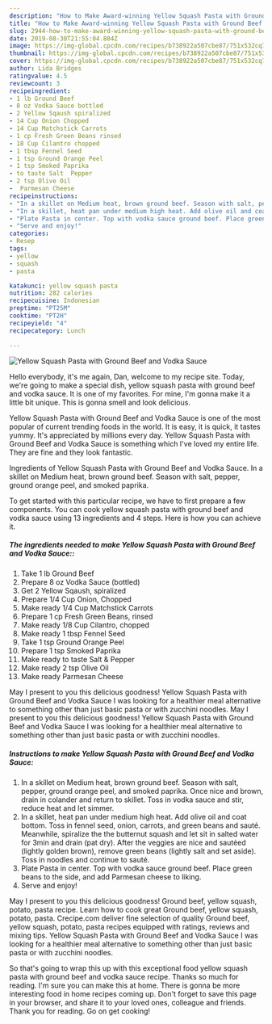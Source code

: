 ```yaml
---
description: "How to Make Award-winning Yellow Squash Pasta with Ground Beef and Vodka Sauce"
title: "How to Make Award-winning Yellow Squash Pasta with Ground Beef and Vodka Sauce"
slug: 2944-how-to-make-award-winning-yellow-squash-pasta-with-ground-beef-and-vodka-sauce
date: 2019-08-30T21:55:04.884Z
image: https://img-global.cpcdn.com/recipes/b738922a507cbe87/751x532cq70/yellow-squash-pasta-with-ground-beef-and-vodka-sauce-recipe-main-photo.jpg
thumbnail: https://img-global.cpcdn.com/recipes/b738922a507cbe87/751x532cq70/yellow-squash-pasta-with-ground-beef-and-vodka-sauce-recipe-main-photo.jpg
cover: https://img-global.cpcdn.com/recipes/b738922a507cbe87/751x532cq70/yellow-squash-pasta-with-ground-beef-and-vodka-sauce-recipe-main-photo.jpg
author: Lida Bridges
ratingvalue: 4.5
reviewcount: 3
recipeingredient:
- 1 lb Ground Beef
- 8 oz Vodka Sauce bottled
- 2 Yellow Sqaush spiralized
- 14 Cup Onion Chopped
- 14 Cup Matchstick Carrots
- 1 cp Fresh Green Beans rinsed
- 18 Cup Cilantro chopped
- 1 tbsp Fennel Seed
- 1 tsp Ground Orange Peel
- 1 tsp Smoked Paprika
- to taste Salt  Pepper
- 2 tsp Olive Oil
-  Parmesan Cheese
recipeinstructions:
- "In a skillet on Medium heat, brown ground beef. Season with salt, pepper, ground orange peel, and smoked paprika. Once nice and brown, drain in colander and return to skillet. Toss in vodka sauce and stir, reduce heat and let simmer."
- "In a skillet, heat pan under medium high heat. Add olive oil and coat bottom. Toss in fennel seed, onion, carrots, and green beans and sauté. Meanwhile, spiralize the the butternut squash and let sit in salted water for 3min and drain (pat dry). After the veggies are nice and sautéed (lightly golden brown), remove green beans (lightly salt and set aside). Toss in noodles and continue to sauté."
- "Plate Pasta in center. Top with vodka sauce ground beef. Place green beans to the side, and add Parmesan cheese to liking."
- "Serve and enjoy!"
categories:
- Resep
tags:
- yellow
- squash
- pasta

katakunci: yellow squash pasta
nutrition: 282 calories
recipecuisine: Indonesian
preptime: "PT25M"
cooktime: "PT2H"
recipeyield: "4"
recipecategory: Lunch

---
```



![Yellow Squash Pasta with Ground Beef and Vodka Sauce](https://img-global.cpcdn.com/recipes/b738922a507cbe87/751x532cq70/yellow-squash-pasta-with-ground-beef-and-vodka-sauce-recipe-main-photo.jpg)

Hello everybody, it's me again, Dan, welcome to my recipe site. Today, we're going to make a special dish, yellow squash pasta with ground beef and vodka sauce. It is one of my favorites. For mine, I'm gonna make it a little bit unique. This is gonna smell and look delicious.

Yellow Squash Pasta with Ground Beef and Vodka Sauce is one of the most popular of current trending foods in the world. It is easy, it is quick, it tastes yummy. It's appreciated by millions every day. Yellow Squash Pasta with Ground Beef and Vodka Sauce is something which I've loved my entire life. They are fine and they look fantastic.

Ingredients of Yellow Squash Pasta with Ground Beef and Vodka Sauce. In a skillet on Medium heat, brown ground beef. Season with salt, pepper, ground orange peel, and smoked paprika.


To get started with this particular recipe, we have to first prepare a few components. You can cook yellow squash pasta with ground beef and vodka sauce using 13 ingredients and 4 steps. Here is how you can achieve it.

##### The ingredients needed to make Yellow Squash Pasta with Ground Beef and Vodka Sauce::

1. Take 1 lb Ground Beef
1. Prepare 8 oz Vodka Sauce (bottled)
1. Get 2 Yellow Sqaush, spiralized
1. Prepare 1/4 Cup Onion, Chopped
1. Make ready 1/4 Cup Matchstick Carrots
1. Prepare 1 cp Fresh Green Beans, rinsed
1. Make ready 1/8 Cup Cilantro, chopped
1. Make ready 1 tbsp Fennel Seed
1. Take 1 tsp Ground Orange Peel
1. Prepare 1 tsp Smoked Paprika
1. Make ready to taste Salt &amp; Pepper
1. Make ready 2 tsp Olive Oil
1. Make ready  Parmesan Cheese


May I present to you this delicious goodness! Yellow Squash Pasta with Ground Beef and Vodka Sauce I was looking for a healthier meal alternative to something other than just basic pasta or with zucchini noodles. May I present to you this delicious goodness! Yellow Squash Pasta with Ground Beef and Vodka Sauce I was looking for a healthier meal alternative to something other than just basic pasta or with zucchini noodles. 

##### Instructions to make Yellow Squash Pasta with Ground Beef and Vodka Sauce:

1. In a skillet on Medium heat, brown ground beef. Season with salt, pepper, ground orange peel, and smoked paprika. Once nice and brown, drain in colander and return to skillet. Toss in vodka sauce and stir, reduce heat and let simmer.
1. In a skillet, heat pan under medium high heat. Add olive oil and coat bottom. Toss in fennel seed, onion, carrots, and green beans and sauté. Meanwhile, spiralize the the butternut squash and let sit in salted water for 3min and drain (pat dry). After the veggies are nice and sautéed (lightly golden brown), remove green beans (lightly salt and set aside). Toss in noodles and continue to sauté.
1. Plate Pasta in center. Top with vodka sauce ground beef. Place green beans to the side, and add Parmesan cheese to liking.
1. Serve and enjoy!


May I present to you this delicious goodness! Ground beef, yellow squash, potato, pasta recipe. Learn how to cook great Ground beef, yellow squash, potato, pasta. Crecipe.com deliver fine selection of quality Ground beef, yellow squash, potato, pasta recipes equipped with ratings, reviews and mixing tips. Yellow Squash Pasta with Ground Beef and Vodka Sauce I was looking for a healthier meal alternative to something other than just basic pasta or with zucchini noodles. 

So that's going to wrap this up with this exceptional food yellow squash pasta with ground beef and vodka sauce recipe. Thanks so much for reading. I'm sure you can make this at home. There is gonna be more interesting food in home recipes coming up. Don't forget to save this page in your browser, and share it to your loved ones, colleague and friends. Thank you for reading. Go on get cooking!
